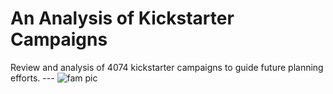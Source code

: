 # An Analysis of Kickstarter Campaigns
Review and analysis of 4074 kickstarter campaigns to guide future planning efforts. ---
![fam pic](c:\Users\sethb\OneDrive\Desktop\fam.jpg)
